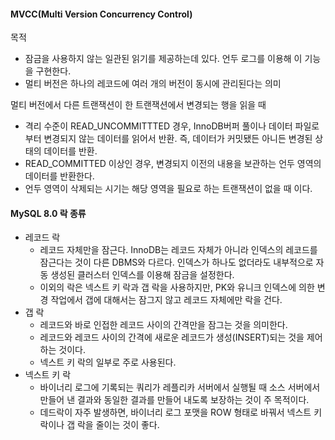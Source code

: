 #### MVCC(Multi Version Concurrency Control)

목적
- 잠금을 사용하지 않는 일관된 읽기를 제공하는데 있다. 언두 로그를 이용해 이 기능을 구현한다.
- 멀티 버전은 하나의 레코드에 여러 개의 버전이 동시에 관리된다는 의미

멀티 버전에서 다른 트랜잭션이 한 트랜잭션에서 변경되는 행을 읽을 때
- 격리 수준이 READ_UNCOMMITTTED 경우, InnoDB버퍼 풀이나 데이터 파일로부터 변경되지 않는 데이터를 읽어서 반환. 즉, 데이터가 커밋됐든 아니든 변경된 상태의 데이터를 반환.
- READ_COMMITTED 이상인 경우, 변경되지 이전의 내용을 보관하는 언두 영역의 데이터를 반환한다.
- 언두 영역이 삭제되는 시기는 해당 영역을 필요로 하는 트랜잭션이 없을 때 이다.

#### MySQL 8.0 락 종류
- 레코드 락
    - 레코드 자체만을 잠근다. InnoDB는 레코드 자체가 아니라 인덱스의 레코드를 잠근다는 것이 다른 DBMS와 다르다. 인덱스가 하나도 없더라도 내부적으로 자동 생성된 클러스터 인덱스를 이용해 잠금을 설정한다.
    - 이외의 락은 넥스트 키 락과 갭 락을 사용하지만, PK와 유니크 인덱스에 의한 변경 작업에서 갭에 대해서는 잠그지 않고 레코드 자체에만 락을 건다.
- 갭 락
    - 레코드와 바로 인접한 레코드 사이의 간격만을 잠그는 것을 의미한다.
    - 레코드와 레코드 사이의 간격에 새로운 레코드가 생성(INSERT)되는 것을 제어하는 것이다.
    - 넥스트 키 락의 일부로 주로 사용된다.
- 넥스트 키 락
    - 바이너리 로그에 기록되는 쿼리가 레플리카 서버에서 실행될 때 소스 서버에서 만들어 낸 결과와 동일한 결과를 만들어 내도록 보장하는 것이 주 목적이다.
    - 데드락이 자주 발생하면, 바이너리 로그 포맷을 ROW 형태로 바꿔서 넥스트 키 락이나 갭 락을 줄이는 것이 좋다.